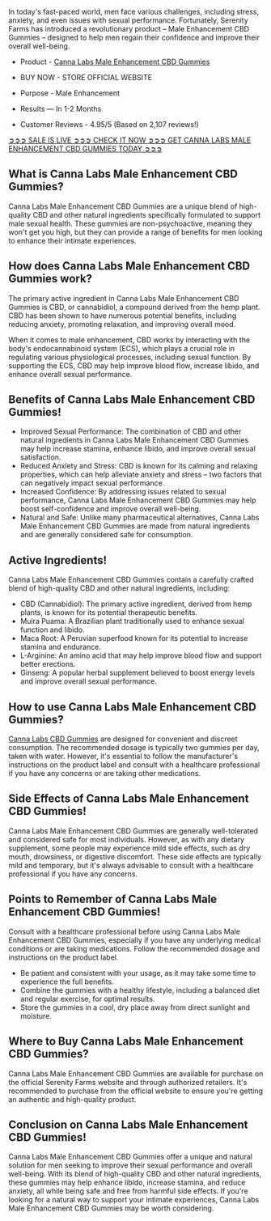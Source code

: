 In today's fast-paced world, men face various challenges, including stress, anxiety, and even issues with sexual performance. Fortunately, Serenity Farms has introduced a revolutionary product – Male Enhancement CBD Gummies – designed to help men regain their confidence and improve their overall well-being.

- Product - [Canna Labs Male Enhancement CBD Gummies](https://farmscbdoil.com/canna-labs-cbd-gummies/)

- BUY NOW - STORE OFFICIAL WEBSITE

- Purpose - Male Enhancement

- Results — In 1-2 Months

- Customer Reviews - 4.95/5 (Based on 2,107 reviews!)

[➲➲➲ SALE IS LIVE ➲➲➲ CHECK IT NOW ➲➲➲ GET CANNA LABS MALE ENHANCEMENT CBD GUMMIES TODAY ➲➲➲](https://farmscbdoil.com/canna-labs-cbd-gummies/)

## What is Canna Labs Male Enhancement CBD Gummies?

Canna Labs Male Enhancement CBD Gummies are a unique blend of high-quality CBD and other natural ingredients specifically formulated to support male sexual health. These gummies are non-psychoactive, meaning they won't get you high, but they can provide a range of benefits for men looking to enhance their intimate experiences.

## How does Canna Labs Male Enhancement CBD Gummies work?

The primary active ingredient in Canna Labs Male Enhancement CBD Gummies is CBD, or cannabidiol, a compound derived from the hemp plant. CBD has been shown to have numerous potential benefits, including reducing anxiety, promoting relaxation, and improving overall mood.

When it comes to male enhancement, CBD works by interacting with the body's endocannabinoid system (ECS), which plays a crucial role in regulating various physiological processes, including sexual function. By supporting the ECS, CBD may help improve blood flow, increase libido, and enhance overall sexual performance.

## Benefits of Canna Labs Male Enhancement CBD Gummies!

- Improved Sexual Performance: The combination of CBD and other natural ingredients in Canna Labs Male Enhancement CBD Gummies may help increase stamina, enhance libido, and improve overall sexual satisfaction.
- Reduced Anxiety and Stress: CBD is known for its calming and relaxing properties, which can help alleviate anxiety and stress – two factors that can negatively impact sexual performance.
- Increased Confidence: By addressing issues related to sexual performance, Canna Labs Male Enhancement CBD Gummies may help boost self-confidence and improve overall well-being.
- Natural and Safe: Unlike many pharmaceutical alternatives, Canna Labs Male Enhancement CBD Gummies are made from natural ingredients and are generally considered safe for consumption.

## Active Ingredients!

Canna Labs Male Enhancement CBD Gummies contain a carefully crafted blend of high-quality CBD and other natural ingredients, including:

- CBD (Cannabidiol): The primary active ingredient, derived from hemp plants, is known for its potential therapeutic benefits.
- Muira Puama: A Brazilian plant traditionally used to enhance sexual function and libido.
- Maca Root: A Peruvian superfood known for its potential to increase stamina and endurance.
- L-Arginine: An amino acid that may help improve blood flow and support better erections.
- Ginseng: A popular herbal supplement believed to boost energy levels and improve overall sexual performance.

## How to use Canna Labs Male Enhancement CBD Gummies?

[Canna Labs CBD Gummies](https://www.facebook.com/storecannalabscbdgummies/) are designed for convenient and discreet consumption. The recommended dosage is typically two gummies per day, taken with water. However, it's essential to follow the manufacturer's instructions on the product label and consult with a healthcare professional if you have any concerns or are taking other medications.

## Side Effects of Canna Labs Male Enhancement CBD Gummies!

Canna Labs Male Enhancement CBD Gummies are generally well-tolerated and considered safe for most individuals. However, as with any dietary supplement, some people may experience mild side effects, such as dry mouth, drowsiness, or digestive discomfort. These side effects are typically mild and temporary, but it's always advisable to consult with a healthcare professional if you have any concerns.

## Points to Remember of Canna Labs Male Enhancement CBD Gummies!

Consult with a healthcare professional before using Canna Labs Male Enhancement CBD Gummies, especially if you have any underlying medical conditions or are taking medications.
Follow the recommended dosage and instructions on the product label.

- Be patient and consistent with your usage, as it may take some time to experience the full benefits.
- Combine the gummies with a healthy lifestyle, including a balanced diet and regular exercise, for optimal results.
- Store the gummies in a cool, dry place away from direct sunlight and moisture.

## Where to Buy Canna Labs Male Enhancement CBD Gummies?

Canna Labs Male Enhancement CBD Gummies are available for purchase on the official Serenity Farms website and through authorized retailers. It's recommended to purchase from the official website to ensure you're getting an authentic and high-quality product.

## Conclusion on Canna Labs Male Enhancement CBD Gummies!

Canna Labs Male Enhancement CBD Gummies offer a unique and natural solution for men seeking to improve their sexual performance and overall well-being. With its blend of high-quality CBD and other natural ingredients, these gummies may help enhance libido, increase stamina, and reduce anxiety, all while being safe and free from harmful side effects. If you're looking for a natural way to support your intimate experiences, Canna Labs Male Enhancement CBD Gummies may be worth considering.
